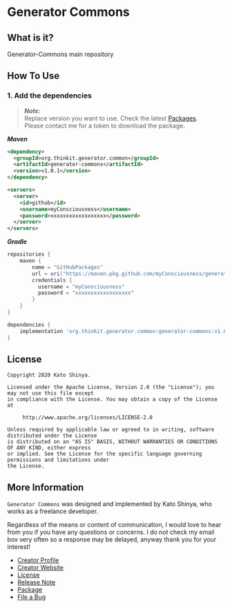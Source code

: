 # Generator Commons

## What is it?

Generator-Commons main repository

## How To Use

### 1. Add the dependencies

> **_Note:_**<br>
> Replace version you want to use. Check the latest [Packages](https://github.com/myConsciousness/generator-commons/packages).<br>
> Please contact me for a token to download the package.

**_Maven_**

```xml
<dependency>
  <groupId>org.thinkit.generator.common</groupId>
  <artifactId>generator-commons</artifactId>
  <version>v1.0.1</version>
</dependency>

<servers>
  <server>
    <id>github</id>
    <username>myConsciousness</username>
    <password>xxxxxxxxxxxxxxxxxx</password>
  </server>
</servers>
```

**_Gradle_**

```gradle
repositories {
    maven {
        name = "GitHubPackages"
        url = uri("https://maven.pkg.github.com/myConsciousness/generator-commons")
        credentials {
          username = "myConsciousness"
          password = "xxxxxxxxxxxxxxxxxx"
        }
    }
}

dependencies {
    implementation 'org.thinkit.generator.common:generator-commons:v1.0.1'
}
```

## License

```
Copyright 2020 Kato Shinya.

Licensed under the Apache License, Version 2.0 (the "License"); you may not use this file except
in compliance with the License. You may obtain a copy of the License at

     http://www.apache.org/licenses/LICENSE-2.0

Unless required by applicable law or agreed to in writing, software distributed under the License
is distributed on an "AS IS" BASIS, WITHOUT WARRANTIES OR CONDITIONS OF ANY KIND, either express
or implied. See the License for the specific language governing permissions and limitations under
the License.
```

## More Information

`Generator Commons` was designed and implemented by Kato Shinya, who works as a freelance developer.

Regardless of the means or content of communication, I would love to hear from you if you have any questions or concerns. I do not check my email box very often so a response may be delayed, anyway thank you for your interest!

- [Creator Profile](https://github.com/myConsciousness)
- [Creator Website](https://myconsciousness.github.io/)
- [License](https://github.com/myConsciousness/generator-commons/blob/master/LICENSE)
- [Release Note](https://github.com/myConsciousness/generator-commons/releases)
- [Package](https://github.com/myConsciousness/generator-commons/packages)
- [File a Bug](https://github.com/myConsciousness/generator-commons/issues)